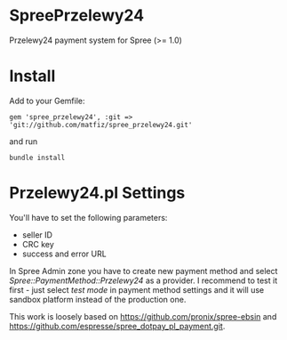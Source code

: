 SpreePrzelewy24
====================

Przelewy24 payment system for Spree (>= 1.0)

Install
=======

Add to your Gemfile:

    gem 'spree_przelewy24', :git => 'git://github.com/matfiz/spree_przelewy24.git'

and run 

    bundle install

Przelewy24.pl Settings
========

You'll have to set the following parameters:
  * seller ID
  * CRC key
  * success and error URL
  
In Spree Admin zone you have to create new payment method and select *Spree::PaymentMethod::Przelewy24* as a provider.
I recommend to test it first - just select *test mode* in payment method settings and it will use sandbox platform instead of the production one.

This work is loosely based on https://github.com/pronix/spree-ebsin and https://github.com/espresse/spree_dotpay_pl_payment.git.
 
